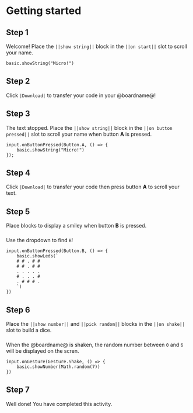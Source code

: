 # Getting started

## Step 1

Welcome! Place the ``||show string||`` block in the ``||on start||`` slot to scroll your name.

```blocks
basic.showString("Micro!")
```

## Step 2

Click ``|Download|`` to transfer your code in your @boardname@!

## Step 3

The text stopped. Place the ``||show string||`` block in the ``||on button pressed||``
slot to scroll your name when button **A** is pressed.

```block
input.onButtonPressed(Button.A, () => {
    basic.showString("Micro!")
});
```

## Step 4

Click ``|Download|`` to transfer your code
then press button **A** to scroll your text.

## Step 5

Place blocks to display a smiley when button **B** is pressed.

###   

Use the dropdown to find ``B``!

```block
input.onButtonPressed(Button.B, () => {
    basic.showLeds(`
    # # . # #
    # # . # #
    . . . . .
    # . . . #
    . # # # .
    `)
})
```

## Step 6

Place the ``||show number||`` and ``||pick random||`` blocks
in the ``||on shake||`` slot to build a dice.

###   

When the @boardname@ is shaken, the random number between ``0`` and ``6`` will be displayed
on the scren.

```block
input.onGesture(Gesture.Shake, () => {
    basic.showNumber(Math.random(7))
})
```

## Step 7

Well done! You have completed this activity.